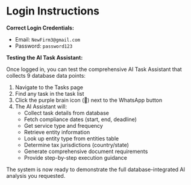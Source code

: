 # Login Instructions

**Correct Login Credentials:**
- Email: `NewFirm3@gmail.com`
- Password: `password123`

**Testing the AI Task Assistant:**

Once logged in, you can test the comprehensive AI Task Assistant that collects 9 database data points:

1. Navigate to the Tasks page
2. Find any task in the task list
3. Click the purple brain icon (🧠) next to the WhatsApp button
4. The AI Assistant will:
   - Collect task details from database
   - Fetch compliance dates (start, end, deadline)
   - Get service type and frequency
   - Retrieve entity information
   - Look up entity type from entities table
   - Determine tax jurisdictions (country/state)
   - Generate comprehensive document requirements
   - Provide step-by-step execution guidance

The system is now ready to demonstrate the full database-integrated AI analysis you requested.